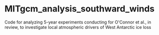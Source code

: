 # MITgcm_analysis_southward_winds
Code for analyzing 5-year experiments conducting for O'Connor et al., in review, to investigate local atmospheric drivers of West Antarctic ice loss
